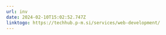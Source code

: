 ```yaml
---
url: inv
date: 2024-02-10T15:02:52.747Z
linktogo: https://techhub.p-m.si/services/web-development/
---
```

